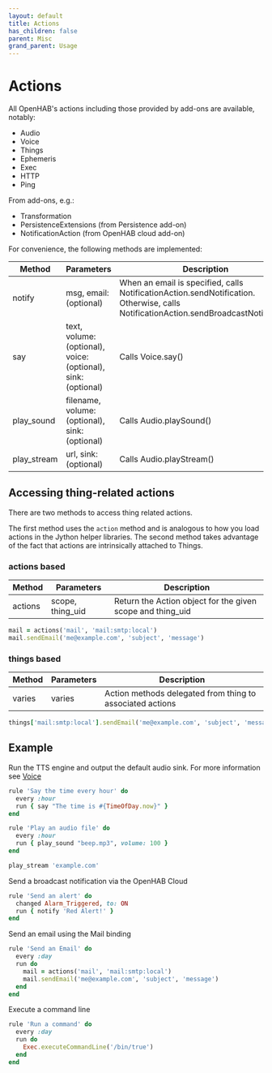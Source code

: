 ```yaml
---
layout: default
title: Actions
has_children: false
parent: Misc
grand_parent: Usage
---
```


# Actions

All OpenHAB's actions including those provided by add-ons are available, notably:
* Audio
* Voice
* Things
* Ephemeris
* Exec
* HTTP
* Ping

From add-ons, e.g.:
* Transformation
* PersistenceExtensions (from Persistence add-on)
* NotificationAction (from OpenHAB cloud add-on)

For convenience, the following methods are implemented:

| Method      | Parameters                                                    | Description                                                                                                                          |
| ----------- | ------------------------------------------------------------- | ------------------------------------------------------------------------------------------------------------------------------------ |
| notify      | msg, email: (optional)                                        | When an email is specified, calls NotificationAction.sendNotification. Otherwise, calls NotificationAction.sendBroadcastNotification |
| say         | text, volume: (optional), voice: (optional), sink: (optional) | Calls Voice.say()                                                                                                                    |
| play_sound  | filename, volume: (optional), sink: (optional)                | Calls Audio.playSound()                                                                                                              |
| play_stream | url, sink: (optional)                                         | Calls Audio.playStream()                                                                                                             |

## Accessing thing-related actions
There are two methods to access thing related actions. 

The first method uses the `action` method and is analogous to how you load actions in the Jython helper libraries.  The second method takes advantage of the fact that actions are intrinsically attached to Things. 

### actions based

| Method  | Parameters       | Description                                                |
| ------- | ---------------- | ---------------------------------------------------------- |
| actions | scope, thing_uid | Return the Action object for the given scope and thing_uid |


```ruby
mail = actions('mail', 'mail:smtp:local')
mail.sendEmail('me@example.com', 'subject', 'message')
```


### things based

| Method | Parameters | Description                                               |
| ------ | ---------- | --------------------------------------------------------- |
| varies | varies     | Action methods delegated from thing to associated actions |


```ruby
things['mail:smtp:local'].sendEmail('me@example.com', 'subject', 'message')
```


## Example

Run the TTS engine and output the default audio sink. For more information see [Voice](https://www.openhab.org/docs/configuration/multimedia.html#voice)
```ruby
rule 'Say the time every hour' do
  every :hour
  run { say "The time is #{TimeOfDay.now}" }
end
```

```ruby
rule 'Play an audio file' do
  every :hour
  run { play_sound "beep.mp3", volume: 100 }
end
```

```ruby
play_stream 'example.com'
```

Send a broadcast notification via the OpenHAB Cloud
```ruby
rule 'Send an alert' do
  changed Alarm_Triggered, to: ON
  run { notify 'Red Alert!' }
end
```

Send an email using the Mail binding
```ruby
rule 'Send an Email' do
  every :day
  run do
    mail = actions('mail', 'mail:smtp:local')
    mail.sendEmail('me@example.com', 'subject', 'message')
  end
end
```

Execute a command line
```ruby
rule 'Run a command' do
  every :day
  run do
    Exec.executeCommandLine('/bin/true')
  end
end
```
